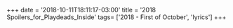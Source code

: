 +++
date = '2018-10-11T18:11:17-03:00'
title = '2018 Spoilers_for_Playdeads_Inside'
tags= ['2018 - First of October', 'lyrics']
+++
